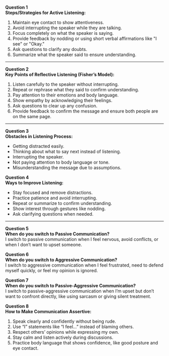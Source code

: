 **Question 1**  
**Steps/Strategies for Active Listening:**  
1. Maintain eye contact to show attentiveness.  
2. Avoid interrupting the speaker while they are talking.  
3. Focus completely on what the speaker is saying.  
4. Provide feedback by nodding or using short verbal affirmations like "I see" or "Okay."  
5. Ask questions to clarify any doubts.  
6. Summarize what the speaker said to ensure understanding.  

---

**Question 2**  
**Key Points of Reflective Listening (Fisher’s Model):**  
1. Listen carefully to the speaker without interrupting.  
2. Repeat or rephrase what they said to confirm understanding.  
3. Pay attention to their emotions and body language.  
4. Show empathy by acknowledging their feelings.  
5. Ask questions to clear up any confusion.  
6. Provide feedback to confirm the message and ensure both people are on the same page.  

---

**Question 3**  
**Obstacles in Listening Process:**  
- Getting distracted easily.  
- Thinking about what to say next instead of listening.  
- Interrupting the speaker.  
- Not paying attention to body language or tone.  
- Misunderstanding the message due to assumptions.  

**Question 4**  
**Ways to Improve Listening:**  
- Stay focused and remove distractions.  
- Practice patience and avoid interrupting.  
- Repeat or summarize to confirm understanding.  
- Show interest through gestures like nodding.  
- Ask clarifying questions when needed.  

---

**Question 5**  
**When do you switch to Passive Communication?**  
I switch to passive communication when I feel nervous, avoid conflicts, or when I don’t want to upset someone.  

**Question 6**  
**When do you switch to Aggressive Communication?**  
I switch to aggressive communication when I feel frustrated, need to defend myself quickly, or feel my opinion is ignored.  

**Question 7**  
**When do you switch to Passive-Aggressive Communication?**  
I switch to passive-aggressive communication when I’m upset but don’t want to confront directly, like using sarcasm or giving silent treatment.  

**Question 8**  
**How to Make Communication Assertive:**  
1. Speak clearly and confidently without being rude.  
2. Use “I” statements like “I feel…” instead of blaming others.  
3. Respect others’ opinions while expressing my own.  
4. Stay calm and listen actively during discussions.  
5. Practice body language that shows confidence, like good posture and eye contact.
